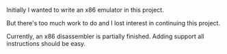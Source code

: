Initially I wanted to write an x86 emulator in this project.

But there's too much work to do and I lost interest in continuing this project.

Currently, an x86 disassembler is partially finished. Adding support all
instructions should be easy.


